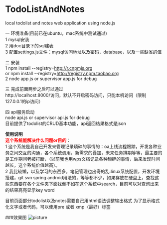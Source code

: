 TodoListAndNotes
================


local todolist and  notes web application using node.js

一 环境准备(目前已在ubuntu，mac系统中测试通过)<BR>
1 mysql安装<br>
2 用doc目录下的sql建表<br>
3 配置settings.js文件：mysql访问地址以及密码，database，以及一些缺省的值<br>

二 安装<br>
1  npm install --registry=http://r.cnpmjs.org <br>
or npm install --registry=http://registry.npm.taobao.org
<br>
2  node app.js or supervisor app.js for debug<br>

三 完成前面两步之后可以通过<br>
  http://localhost:8000/访问，默认不开启密码访问，只能本机访问（限制127.0.0.1的ip访问）


四 api服务启动<br>
  node api.js or supervisor api.js for debug<br>
  目前提供了todolist的CRUD基本功能，api返回结果格式是json
  
<Strong>使用说明</Strong><br>
<font color="red"><strong>这个系统能解决什么问题or目的</strong></font>：<br>
     1 这个系统是我自己开发来管理记录琐碎的事情的：oa上线流程跟踪，开发各种业务之间交互的沟通，各个系统调用，新需求的叠加，未来任务排期等等，最主要的是工作期间老被打断，（以前我也用wps文档记录各种琐碎的事情，后来发现时间越长，这个系统价值越高）。<br>
     2 我比较懒，以及学习的东西多，笔记管理也出奇的乱:linux系统配置，开发环境搭建，git svn  spring  android用法的，等等都不少，如果存放在硬盘上，查找这些东西要在各个文件夹下面找倒不如在这个系统中search，目前可以对查询出来的结果高亮显示key word
     
目前页面部分todolist以及notes需要自己用html语法调整输出格式
为了显示格式化文字或者代码，可以使用pre 或者 xmp（最好）标签


###效果图
![picture](https://raw.githubusercontent.com/xrfinbupt/TodoListAndNotes/master/doc/main%20menu.png)
